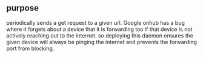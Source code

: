 ## purpose

periodically sends a get request to a given url.  Google onhub has a bug where it forgets about a device that it is forwarding too if that device is not actively reaching out to the internet.  so deploying this daemon ensures the given device will always be pinging the internet and prevents the forwarding port from blocking.